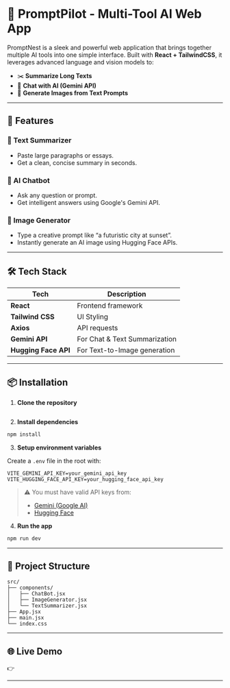 # 🧠 PromptPilot - Multi-Tool AI Web App

PromptNest is a sleek and powerful web application that brings together multiple AI tools into one simple interface. Built with **React + TailwindCSS**, it leverages advanced language and vision models to:

- ✂️ **Summarize Long Texts**
- 🤖 **Chat with AI (Gemini API)**
- 🎨 **Generate Images from Text Prompts**

---

## 🚀 Features

### 📄 Text Summarizer
- Paste large paragraphs or essays.
- Get a clean, concise summary in seconds.

### 🤖 AI Chatbot
- Ask any question or prompt.
- Get intelligent answers using Google's Gemini API.

### 🎨 Image Generator
- Type a creative prompt like “a futuristic city at sunset”.
- Instantly generate an AI image using Hugging Face APIs.

---

## 🛠️ Tech Stack

| Tech              | Description                        |
|------------------|------------------------------------|
| **React**         | Frontend framework                 |
| **Tailwind CSS**  | UI Styling                         |
| **Axios**         | API requests                       |
| **Gemini API**    | For Chat & Text Summarization      |
| **Hugging Face API** | For Text-to-Image generation |

---

## 📦 Installation

1. **Clone the repository**
```bash


```

2. **Install dependencies**
```bash
npm install
```

3. **Setup environment variables**

Create a `.env` file in the root with:

```env
VITE_GEMINI_API_KEY=your_gemini_api_key
VITE_HUGGING_FACE_API_KEY=your_hugging_face_api_key
```

> ⚠️ You must have valid API keys from:
> - [Gemini (Google AI)](https://aistudio.google.com/app/apikey)
> - [Hugging Face](https://huggingface.co/settings/tokens)

4. **Run the app**
```bash
npm run dev
```

---

## 📁 Project Structure

```
src/
├── components/
│   ├── ChatBot.jsx
│   ├── ImageGenerator.jsx
│   └── TextSummarizer.jsx
├── App.jsx
├── main.jsx
└── index.css
```

---

## 🌐 Live Demo

👉 

---
